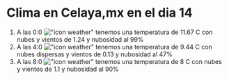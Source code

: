 # Clima en Celaya,mx en el dia 14

1. A las 0:0 !["icon weather"](http://openweathermap.org/img/w/04n.png) tenemos una temperatura de 11.67 C con nubes y  vientos de 1.24 y nubosidad al 99%
1. A las 4:0 !["icon weather"](http://openweathermap.org/img/w/03n.png) tenemos una temperatura de 9.44 C con nubes dispersas y  vientos de 0.13 y nubosidad al 47%
1. A las 8:0 !["icon weather"](http://openweathermap.org/img/w/04d.png) tenemos una temperatura de 8 C con nubes y  vientos de 1.1 y nubosidad al 90%

